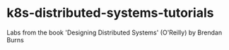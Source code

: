 # k8s-distributed-systems-tutorials
Labs from the book 'Designing Distributed Systems' (O'Reilly) by Brendan Burns
